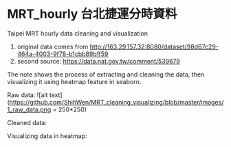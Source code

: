 # MRT_hourly 台北捷運分時資料

Taipei MRT hourly data cleaning and visualization

1. original data comes from http://163.29.157.32:8080/dataset/98d67c29-464a-4003-9f78-b1cbb89bff59
2. second source: https://data.nat.gov.tw/comment/539679

The note shows the process of extracting and cleaning the data, 
then visualizing it using heatmap feature in seaborn.


Raw data:
![alt text](https://github.com/ShihWen/MRT_cleaning_visualizing/blob/master/images/1_raw_data.png = 250*250)

Cleaned data:

Visualizing data in heatmap:
